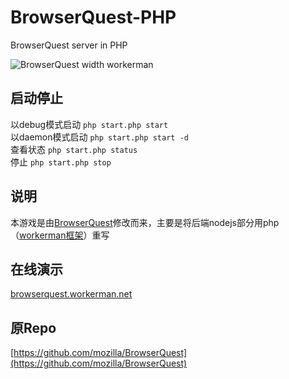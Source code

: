 # BrowserQuest-PHP
BrowserQuest server in PHP

![BrowserQuest width workerman](https://github.com/walkor/BrowserQuest-PHP/blob/master/Applications/BrowserQuest/Web/img/screenshot.jpg?raw=true)

## 启动停止
以debug模式启动 ```php start.php start```  
以daemon模式启动 ```php start.php start -d```  
查看状态 ```php start.php status```  
停止 ```php start.php stop```  

## 说明
本游戏是由[BrowserQuest](https://github.com/mozilla/BrowserQuest)修改而来，主要是将后端nodejs部分用php（[workerman框架](https://github.com/walkor/workerman)）重写

## 在线演示
[browserquest.workerman.net](http://browserquest.workerman.net)

## 原Repo
[https://github.com/mozilla/BrowserQuest](https://github.com/mozilla/BrowserQuest)

